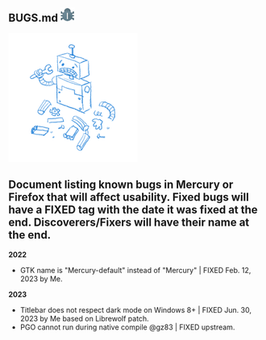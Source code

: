## BUGS.md <img src="https://github.com/Alex313031/Mercury-ToT/blob/main/logos/bug.svg" width="28">

<img src="https://github.com/Alex313031/Mercury-ToT/blob/main/logos/robot_256.png">

## Document listing known bugs in Mercury or Firefox that will affect usability. Fixed bugs will have a FIXED tag with the date it was fixed at the end. Discoverers/Fixers will have their name at the end.
**2022**
 - GTK name is "Mercury-default" instead of "Mercury" | FIXED Feb. 12, 2023 by Me.

**2023**
 - Titlebar does not respect dark mode on Windows 8+ | FIXED Jun. 30, 2023 by Me based on Librewolf patch.
 - PGO cannot run during native compile @gz83 | FIXED upstream.
